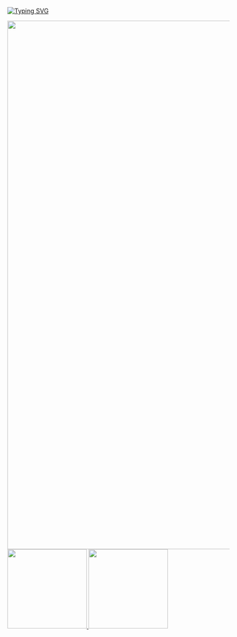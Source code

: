 
[![Typing SVG](https://readme-typing-svg.demolab.com?font=Black+Ops+One&pause=1000&color=00F706&background=000000&vCenter=true&width=435&lines=Ola+meu+nome+%C3%A9+Vinicius)](https://git.io/typing-svg)
<div>
<a href="https://github.com/brigadeirodebacon">
  <img src="https://www.imagensanimadas.com/data/media/562/linha-imagem-animada-0015.gif"
width="1200px" align="center">
<img loading="lazy" height="180em" src="https://github-readme-stats.vercel.app/api?username=brigadeirodebacon&show_icons=true&theme=radical"/>
<img loading="lazy" height="180em" src="https://github-readme-stats.vercel.app/api/top-langs/?username=brigadeirodebacon&show_icons=true&theme=radical"/>
</div>
